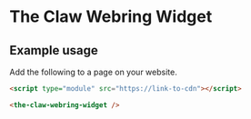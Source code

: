 # The Claw Webring Widget

## Example usage

Add the following to a page on your website.

```html
<script type="module" src="https://link-to-cdn"></script>

<the-claw-webring-widget />
```
